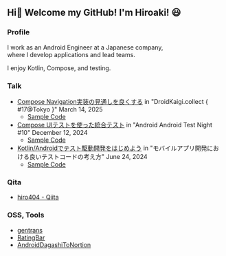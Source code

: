 ## Hi👋 Welcome my GitHub! I'm Hiroaki! 😃

### Profile

I work as an Android Engineer at a Japanese company,<br>
where I develop applications and lead teams.

I enjoy Kotlin, Compose, and testing.

### Talk

- [Compose Navigation実装の見通しを良くする](https://speakerdeck.com/hiroaki404/compose-navigationshi-zhuang-nojian-tong-siwoliang-kusuru) in "DroidKaigi.collect { #17@Tokyo }" March 14, 2025
    - [Sample Code](https://github.com/hiroaki404/ComposeNavigationSample)
- [Compose UIテストを使った統合テスト](https://speakerdeck.com/hiroaki404/compose-uitesutowoshi-tutatong-he-tesuto) in "Android Android Test Night #10" December 12, 2024
    - [Sample Code](https://github.com/hiroaki404/ComposeUITestSample)
- [Kotlin/Androidでテスト駆動開発をはじめよう](https://speakerdeck.com/hiroaki404/androiddetesutoqu-dong-kai-fa-wohazimeyou) in "モバイルアプリ開発における良いテストコードの考え方" June 24, 2024
    - [Sample Code](https://github.com/hiroaki404/tddKotlin)

### Qita

- [hiro404 \- Qiita](https://qiita.com/hiro404)

### OSS, Tools
- [gentrans](https://github.com/hiroaki404/gentrans)
- [RatingBar](https://github.com/hiroaki404/RatingBar)
- [AndroidDagashiToNortion](https://github.com/hiroaki404/AndroidDagashiToNortion)

<!--
**hiroaki404/hiroaki404** is a ✨ _special_ ✨ repository because its `README.md` (this file) appears on your GitHub profile.

Here are some ideas to get you started:

- 🔭 I’m currently working on ...
- 🌱 I’m currently learning ...
- 👯 I’m looking to collaborate on ...
- 🤔 I’m looking for help with ...
- 💬 Ask me about ...
- 📫 How to reach me: ...
- 😄 Pronouns: ...
- ⚡ Fun fact: ...
-->
